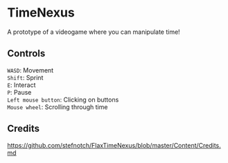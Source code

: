 # TimeNexus
A prototype of a videogame where you can manipulate time!

## Controls
`WASD`: Movement  
`Shift`: Sprint  
`E`: Interact  
`P`: Pause  
`Left mouse button`: Clicking on buttons  
`Mouse wheel`: Scrolling through time  


## Credits
https://github.com/stefnotch/FlaxTimeNexus/blob/master/Content/Credits.md
